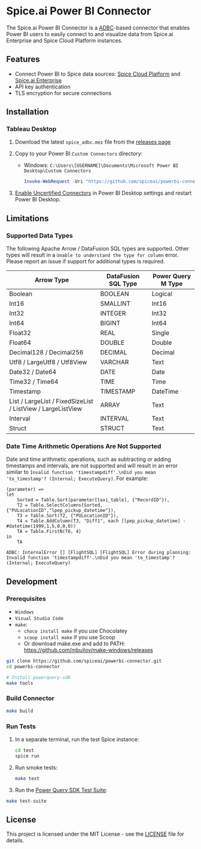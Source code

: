 # Spice.ai Power BI Connector

The Spice.ai Power BI Connector is a [ADBC](https://github.com/apache/arrow-adbc)-based connector that enables Power BI users to easily connect to and visualize data from Spice.ai Enterprise and Spice Cloud Platform instances.

## Features

- Connect Power BI to Spice data sources: [Spice Cloud Platform](https://spice.ai/) and [Spice.ai Enterprise](https://spiceai.org/)
- API key authentication
- TLS encryption for secure connections

## Installation

### Tableau Desktop

1. Download the latest `spice_adbc.mez` file from the [releases page](https://github.com/spiceai/powerbi-connector/releases)
2. Copy to your Power BI `Custom Connectors` directory:
   - Windows: `C:\Users\[USERNAME]\Documents\Microsoft Power BI Desktop\Custom Connectors`

      ```powershell
      Invoke-WebRequest -Uri "https://github.com/spiceai/powerbi-connector/releases/latest/download/spice_adbc.mez" -OutFile "C:\Users\[USERNAME]\Documents\Microsoft Power BI Desktop\Custom Connectors\spice_adbc.mez"
      ```

3. [Enable Uncertified Connectors](https://learn.microsoft.com/en-us/power-bi/connect-data/desktop-connector-extensibility#custom-connectors) in Power BI Desktop settings and restart Power BI Desktop.

## Limitations

### Supported Data Types

The following Apache Arrow / DataFusion SQL types are supported. Other types will result in a `Unable to understand the type for column` error. Please report an issue if support for additional types is required.

| Arrow Type                                                    | DataFusion SQL Type | Power Query M Type |
|---------------------------------------------------------------|---------------------|--------------------|
| Boolean                                                       | BOOLEAN             | Logical            |
| Int16                                                         | SMALLINT            | Int16              |
| Int32                                                         | INTEGER             | Int32              |
| Int64                                                         | BIGINT              | Int64              |
| Float32                                                       | REAL                | Single             |
| Float64                                                       | DOUBLE              | Double             |
| Decimal128 / Decimal256                                       | DECIMAL             | Decimal            |
| Utf8 / LargeUtf8 / Utf8View                                   | VARCHAR             | Text               |
| Date32 / Date64                                               | DATE                | Date               |
| Time32 / Time64                                               | TIME                | Time               |
| Timestamp                                                     | TIMESTAMP           | DateTime           |
| List / LargeList / FixedSizeList / ListView / LargeListView   | ARRAY               | Text               |
| Interval                                                      | INTERVAL            | Text               |
| Struct                                                        | STRUCT              | Text               |

### Date Time Arithmetic Operations Are Not Supported

Date and time arithmetic operations, such as subtracting or adding timestamps and intervals, are not supported and will result in an error similar to `Invalid function 'timestampdiff'.\nDid you mean 'to_timestamp'? (Internal; ExecuteQuery)`. For example:

```text
(parameter) =>
let
    Sorted = Table.Sort(parameter[taxi_table], {"RecordID"}),
    T2 = Table.SelectColumns(Sorted, {"PULocationID","lpep_pickup_datetime"}),
    T3 = Table.Sort(T2, {"PULocationID"}),
    T4 = Table.AddColumn(T3, "Diff1", each [lpep_pickup_datetime] - #datetime(1999,1,5,0,0,0))
    TA = Table.FirstN(T6, 4)
in
    TA
```

```text
ADBC: InternalError [] [FlightSQL] [FlightSQL] Error during planning: Invalid function 'timestampdiff'.\nDid you mean 'to_timestamp'? (Internal; ExecuteQuery)
```

## Development

### Prerequisites

- `Windows`
- `Visual Studio Code`
- `make`:
  - `choco install make` if you use Chocolatey
  - `scoop install make` if you use Scoop
  - Or download make.exe and add to PATH: <https://github.com/mbuilov/make-windows/releases>

```bash
git clone https://github.com/spiceai/powerbi-connector.git
cd powerbi-connector

# Install powerquery-sdk
make tools
```

### Build Connector

```bash
make build
```

### Run Tests

1. In a separate terminal, run the test Spice instance:

    ```bash
    cd test
    spice run
    ```

2. Run smoke tests:

    ```bash
    make test
    ```

3. Run the [Power Query SDK Test Suite](https://github.com/microsoft/DataConnectors/blob/master/testframework/tests/PQSDKTestSuites.md):

```bash
make test-suite
```

## License

This project is licensed under the MIT License - see the [LICENSE](LICENSE) file for details.
